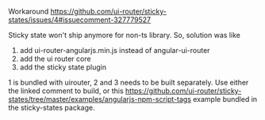 Workaround
https://github.com/ui-router/sticky-states/issues/4#issuecomment-327779527

Sticky state won't ship anymore for non-ts library.
So, solution was like
1. add ui-router-angularjs.min.js instead of angular-ui-router
2. add the ui router core
3. add the sticky state plugin


1 is bundled with uirouter, 2 and 3 needs to be built separately.
Use either the linked comment to build, or this https://github.com/ui-router/sticky-states/tree/master/examples/angularjs-npm-script-tags
example bundled in the sticky-states package.

